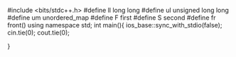 #include <bits/stdc++.h>
#define ll long long 
#define ul unsigned long long
#define um unordered_map 
#define F first
#define S second
#define fr front()
using namespace std;
int main(){
    ios_base::sync_with_stdio(false);
    cin.tie(0);
    cout.tie(0);

}
